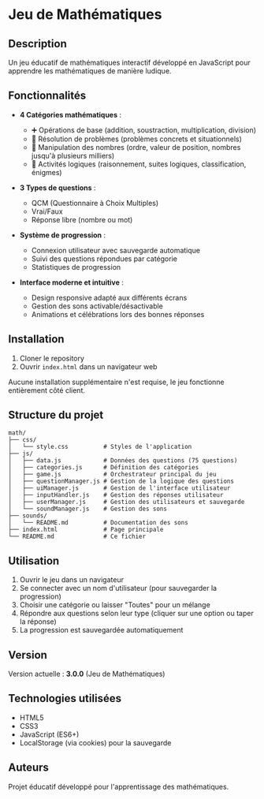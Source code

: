 # Jeu de Mathématiques

## Description

Un jeu éducatif de mathématiques interactif développé en JavaScript pour apprendre les mathématiques de manière ludique.

## Fonctionnalités

- **4 Catégories mathématiques** :

  - ➕ Opérations de base (addition, soustraction, multiplication, division)
  - 🧩 Résolution de problèmes (problèmes concrets et situationnels)
  - 🔢 Manipulation des nombres (ordre, valeur de position, nombres jusqu'à plusieurs milliers)
  - 🧠 Activités logiques (raisonnement, suites logiques, classification, énigmes)

- **3 Types de questions** :

  - QCM (Questionnaire à Choix Multiples)
  - Vrai/Faux
  - Réponse libre (nombre ou mot)

- **Système de progression** :

  - Connexion utilisateur avec sauvegarde automatique
  - Suivi des questions répondues par catégorie
  - Statistiques de progression

- **Interface moderne et intuitive** :
  - Design responsive adapté aux différents écrans
  - Gestion des sons activable/désactivable
  - Animations et célébrations lors des bonnes réponses

## Installation

1. Cloner le repository
2. Ouvrir `index.html` dans un navigateur web

Aucune installation supplémentaire n'est requise, le jeu fonctionne entièrement côté client.

## Structure du projet

```
math/
├── css/
│   └── style.css          # Styles de l'application
├── js/
│   ├── data.js            # Données des questions (75 questions)
│   ├── categories.js      # Définition des catégories
│   ├── game.js            # Orchestrateur principal du jeu
│   ├── questionManager.js # Gestion de la logique des questions
│   ├── uiManager.js       # Gestion de l'interface utilisateur
│   ├── inputHandler.js    # Gestion des réponses utilisateur
│   ├── userManager.js     # Gestion des utilisateurs et sauvegarde
│   └── soundManager.js    # Gestion des sons
├── sounds/
│   └── README.md          # Documentation des sons
├── index.html             # Page principale
└── README.md              # Ce fichier
```

## Utilisation

1. Ouvrir le jeu dans un navigateur
2. Se connecter avec un nom d'utilisateur (pour sauvegarder la progression)
3. Choisir une catégorie ou laisser "Toutes" pour un mélange
4. Répondre aux questions selon leur type (cliquer sur une option ou taper la réponse)
5. La progression est sauvegardée automatiquement

## Version

Version actuelle : **3.0.0** (Jeu de Mathématiques)

## Technologies utilisées

- HTML5
- CSS3
- JavaScript (ES6+)
- LocalStorage (via cookies) pour la sauvegarde

## Auteurs

Projet éducatif développé pour l'apprentissage des mathématiques.
